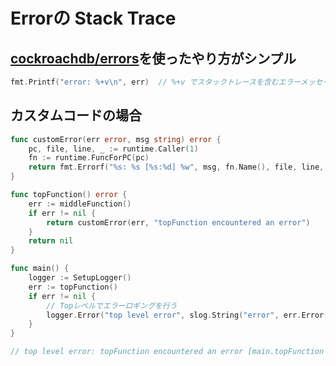 # Errorの Stack Trace

## [cockroachdb/errors](https://github.com/cockroachdb/errors)を使ったやり方がシンプル

```go
fmt.Printf("error: %+v\n", err)  // %+v でスタックトレースを含むエラーメッセージを表示
```

## カスタムコードの場合

```go
func customError(err error, msg string) error {
    pc, file, line, _ := runtime.Caller(1)
    fn := runtime.FuncForPC(pc)
    return fmt.Errorf("%s: %s [%s:%d] %w", msg, fn.Name(), file, line, err)
}

func topFunction() error {
    err := middleFunction()
    if err != nil {
        return customError(err, "topFunction encountered an error")
    }
    return nil
}

func main() {
    logger := SetupLogger()
    err := topFunction()
    if err != nil {
        // Topレベルでエラーロギングを行う
        logger.Error("top level error", slog.String("error", err.Error()))
    }
}

// top level error: topFunction encountered an error [main.topFunction ./main.go:21]
```
